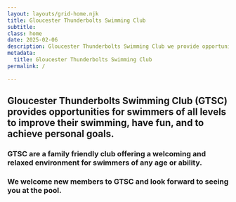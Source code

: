 ```yaml
---
layout: layouts/grid-home.njk
title: Gloucester Thunderbolts Swimming Club
subtitle: 
class: home
date: 2025-02-06
description: Gloucester Thunderbolts Swimming Club we provide opportunities for swimmers of all levels to improve their swimming and achieve personal goals. 
metadata:
  title: Gloucester Thunderbolts Swimming Club
permalink: /

---
```




<h2 class="home-heading-text">Gloucester Thunderbolts Swimming Club (GTSC) provides opportunities for swimmers of all levels to improve their swimming, have fun, and to achieve personal goals.</h2>

<h3>GTSC are a family friendly club offering a welcoming and relaxed environment for swimmers of any age or ability.</h3>

<h3>We welcome new members to GTSC and look forward to seeing you at the pool.</h3>







